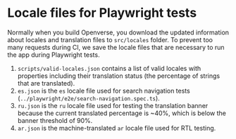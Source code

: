 # Locale files for Playwright tests

Normally when you build Openverse, you download the updated information about locales and translation files to `src/locales` folder. To prevent too many requests during CI, we save the locale files that are necessary to run the app during Playwright tests.

1. `scripts/valid-locales.json` contains a list of valid locales with properties including their translation status (the percentage of strings that are translated).
2. `es.json` is the `es` locale file used for search navigation tests (`../playwright/e2e/search-navigation.spec.ts`).
3. `ru.json` is the `ru` locale file used for testing the translation banner because the current translated percentage is ~40%, which is below the banner threshold of 90%.
4. `ar.json` is the machine-translated `ar` locale file used for RTL testing.
